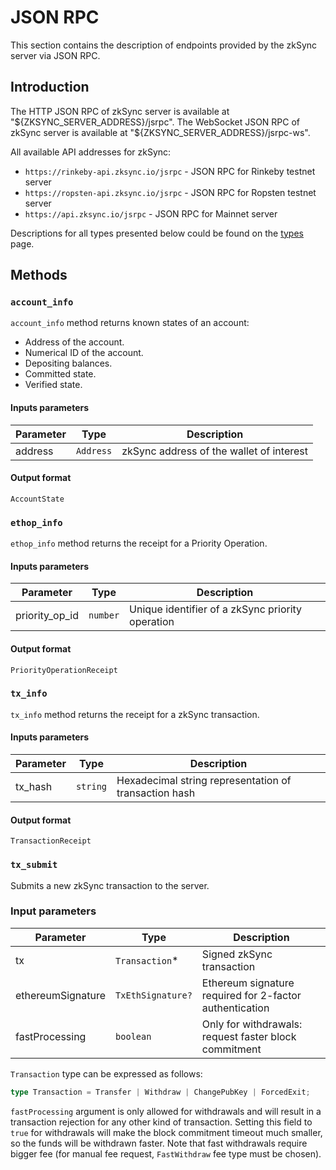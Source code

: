 # JSON RPC

This section contains the description of endpoints provided by the zkSync server via JSON RPC.

## Introduction

The HTTP JSON RPC of zkSync server is available at "\${ZKSYNC_SERVER_ADDRESS}/jsrpc". The WebSocket JSON RPC of zkSync
server is available at "\${ZKSYNC_SERVER_ADDRESS}/jsrpc-ws".

All available API addresses for zkSync:

- `https://rinkeby-api.zksync.io/jsrpc` - JSON RPC for Rinkeby testnet server
- `https://ropsten-api.zksync.io/jsrpc` - JSON RPC for Ropsten testnet server
- `https://api.zksync.io/jsrpc` - JSON RPC for Mainnet server

Descriptions for all types presented below could be found on the [types] page.

[types]: ../../sdk/js/types.md

## Methods

### `account_info`

`account_info` method returns known states of an account:

- Address of the account.
- Numerical ID of the account.
- Depositing balances.
- Committed state.
- Verified state.

#### Inputs parameters

| Parameter | Type      | Description                              |
| --------- | --------- | ---------------------------------------- |
| address   | `Address` | zkSync address of the wallet of interest |

#### Output format

`AccountState`

### `ethop_info`

`ethop_info` method returns the receipt for a Priority Operation.

#### Inputs parameters

| Parameter      | Type     | Description                                      |
| -------------- | -------- | ------------------------------------------------ |
| priority_op_id | `number` | Unique identifier of a zkSync priority operation |

#### Output format

`PriorityOperationReceipt`

### `tx_info`

`tx_info` method returns the receipt for a zkSync transaction.

#### Inputs parameters

| Parameter | Type     | Description                                           |
| --------- | -------- | ----------------------------------------------------- |
| tx_hash   | `string` | Hexadecimal string representation of transaction hash |

#### Output format

`TransactionReceipt`

### `tx_submit`

Submits a new zkSync transaction to the server.

### Input parameters

| Parameter         | Type              | Description                                             |
| ----------------- | ----------------- | ------------------------------------------------------- |
| tx                | `Transaction`\*   | Signed zkSync transaction                               |
| ethereumSignature | `TxEthSignature?` | Ethereum signature required for 2-factor authentication |
| fastProcessing    | `boolean`         | Only for withdrawals: request faster block commitment   |

`Transaction` type can be expressed as follows:

```ts
type Transaction = Transfer | Withdraw | ChangePubKey | ForcedExit;
```

`fastProcessing` argument is only allowed for withdrawals and will result in a transaction rejection for any other kind
of transaction. Setting this field to `true` for withdrawals will make the block commitment timeout much smaller, so the
funds will be withdrawn faster. Note that fast withdrawals require bigger fee (for manual fee request, `FastWithdraw`
fee type must be chosen).
